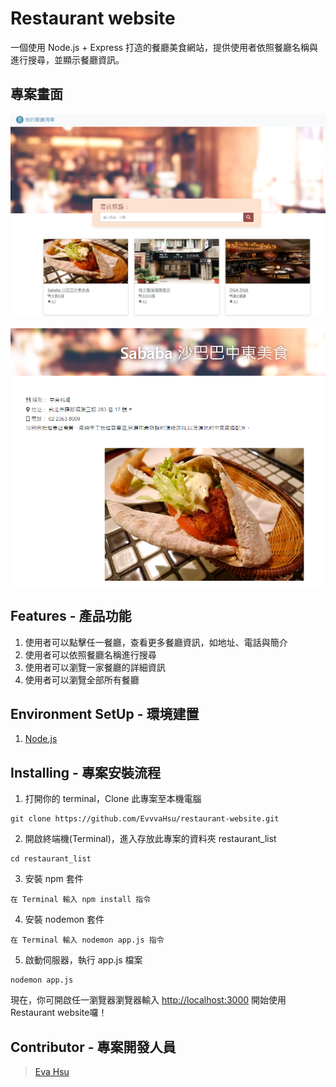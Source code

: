 # Restaurant website

一個使用 Node.js + Express 打造的餐廳美食網站，提供使用者依照餐廳名稱與進行搜尋，並顯示餐廳資訊。

## 專案畫面

![image](https://github.com/EvvvaHsu/restaurant-website/blob/693d678ab96bf97d737b9794efb3e9afe41648f1/public/restaurant-home-page.png)

![image](https://github.com/EvvvaHsu/restaurant-website/blob/693d678ab96bf97d737b9794efb3e9afe41648f1/public/restaurant-details-page.png)

## Features - 產品功能

1. 使用者可以點擊任一餐廳，查看更多餐廳資訊，如地址、電話與簡介
2. 使用者可以依照餐廳名稱進行搜尋
3. 使用者可以瀏覽一家餐廳的詳細資訊
4. 使用者可以瀏覽全部所有餐廳

## Environment SetUp - 環境建置

1. [Node.js](https://nodejs.org/en/)

## Installing - 專案安裝流程

1. 打開你的 terminal，Clone 此專案至本機電腦

```
git clone https://github.com/EvvvaHsu/restaurant-website.git
```

2. 開啟終端機(Terminal)，進入存放此專案的資料夾 restaurant_list

```
cd restaurant_list
```

3. 安裝 npm 套件

```
在 Terminal 輸入 npm install 指令
```

4. 安裝 nodemon 套件

```
在 Terminal 輸入 nodemon app.js 指令
```

5. 啟動伺服器，執行 app.js 檔案

```
nodemon app.js
```


現在，你可開啟任一瀏覽器瀏覽器輸入 [http://localhost:3000](http://localhost:3000) 開始使用Restaurant website囉！

## Contributor - 專案開發人員

> [Eva Hsu](https://github.com/EvvvaHsu)
